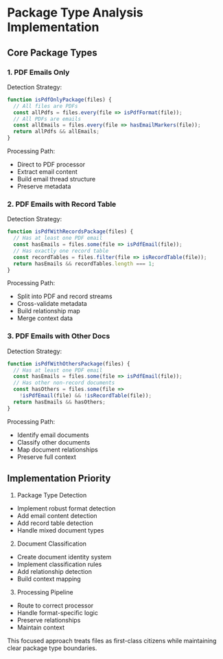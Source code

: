 # Package Type Analysis Implementation

## Core Package Types

### 1. PDF Emails Only
Detection Strategy:
```javascript
function isPdfOnlyPackage(files) {
  // All files are PDFs
  const allPdfs = files.every(file => isPdfFormat(file));
  // All PDFs are emails
  const allEmails = files.every(file => hasEmailMarkers(file));
  return allPdfs && allEmails;
}
```

Processing Path:
- Direct to PDF processor
- Extract email content
- Build email thread structure
- Preserve metadata

### 2. PDF Emails with Record Table
Detection Strategy:
```javascript
function isPdfWithRecordsPackage(files) {
  // Has at least one PDF email
  const hasEmails = files.some(file => isPdfEmail(file));
  // Has exactly one record table
  const recordTables = files.filter(file => isRecordTable(file));
  return hasEmails && recordTables.length === 1;
}
```

Processing Path:
- Split into PDF and record streams
- Cross-validate metadata
- Build relationship map
- Merge context data

### 3. PDF Emails with Other Docs
Detection Strategy:
```javascript
function isPdfWithOthersPackage(files) {
  // Has at least one PDF email
  const hasEmails = files.some(file => isPdfEmail(file));
  // Has other non-record documents
  const hasOthers = files.some(file => 
    !isPdfEmail(file) && !isRecordTable(file));
  return hasEmails && hasOthers;
}
```

Processing Path:
- Identify email documents
- Classify other documents
- Map document relationships
- Preserve full context

## Implementation Priority

1. Package Type Detection
- Implement robust format detection
- Add email content detection
- Add record table detection
- Handle mixed document types

2. Document Classification
- Create document identity system
- Implement classification rules
- Add relationship detection
- Build context mapping

3. Processing Pipeline
- Route to correct processor
- Handle format-specific logic
- Preserve relationships
- Maintain context

This focused approach treats files as first-class citizens while maintaining clear package type boundaries.
